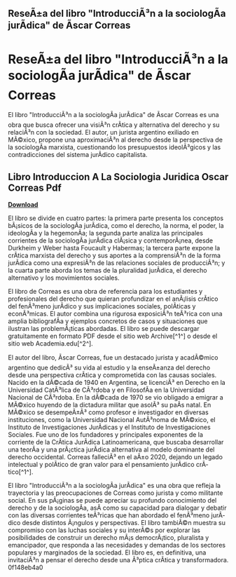 ## ReseÃ±a del libro "IntroducciÃ³n a la sociologÃ­a jurÃ­dica" de Ãscar Correas

  
# ReseÃ±a del libro "IntroducciÃ³n a la sociologÃ­a jurÃ­dica" de Ãscar Correas
 
El libro "IntroducciÃ³n a la sociologÃ­a jurÃ­dica" de Ãscar Correas es una obra que busca ofrecer una visiÃ³n crÃ­tica y alternativa del derecho y su relaciÃ³n con la sociedad. El autor, un jurista argentino exiliado en MÃ©xico, propone una aproximaciÃ³n al derecho desde la perspectiva de la sociologÃ­a marxista, cuestionando los presupuestos ideolÃ³gicos y las contradicciones del sistema jurÃ­dico capitalista.
 
## Libro Introduccion A La Sociologia Juridica Oscar Correas Pdf


[**Download**](https://www.google.com/url?q=https%3A%2F%2Furluso.com%2F2tKFrR&sa=D&sntz=1&usg=AOvVaw2sKUaMS_1V6HmcPubOd4N4)

 
El libro se divide en cuatro partes: la primera parte presenta los conceptos bÃ¡sicos de la sociologÃ­a jurÃ­dica, como el derecho, la norma, el poder, la ideologÃ­a y la hegemonÃ­a; la segunda parte analiza las principales corrientes de la sociologÃ­a jurÃ­dica clÃ¡sica y contemporÃ¡nea, desde Durkheim y Weber hasta Foucault y Habermas; la tercera parte expone la crÃ­tica marxista del derecho y sus aportes a la comprensiÃ³n de la forma jurÃ­dica como una expresiÃ³n de las relaciones sociales de producciÃ³n; y la cuarta parte aborda los temas de la pluralidad jurÃ­dica, el derecho alternativo y los movimientos sociales.
 
El libro de Correas es una obra de referencia para los estudiantes y profesionales del derecho que quieran profundizar en el anÃ¡lisis crÃ­tico del fenÃ³meno jurÃ­dico y sus implicaciones sociales, polÃ­ticas y econÃ³micas. El autor combina una rigurosa exposiciÃ³n teÃ³rica con una amplia bibliografÃ­a y ejemplos concretos de casos y situaciones que ilustran las problemÃ¡ticas abordadas. El libro se puede descargar gratuitamente en formato PDF desde el sitio web Archive[^1^] o desde el sitio web Academia.edu[^2^].
  
El autor del libro, Ãscar Correas, fue un destacado jurista y acadÃ©mico argentino que dedicÃ³ su vida al estudio y la enseÃ±anza del derecho desde una perspectiva crÃ­tica y comprometida con las causas sociales. Nacido en la dÃ©cada de 1940 en Argentina, se licenciÃ³ en Derecho en la Universidad CatÃ³lica de CÃ³rdoba y en FilosofÃ­a en la Universidad Nacional de CÃ³rdoba. En la dÃ©cada de 1970 se vio obligado a emigrar a MÃ©xico huyendo de la dictadura militar que asolÃ³ su paÃ­s natal. En MÃ©xico se desempeÃ±Ã³ como profesor e investigador en diversas instituciones, como la Universidad Nacional AutÃ³noma de MÃ©xico, el Instituto de Investigaciones JurÃ­dicas y el Instituto de Investigaciones Sociales. Fue uno de los fundadores y principales exponentes de la corriente de la CrÃ­tica JurÃ­dica Latinoamericana, que buscaba desarrollar una teorÃ­a y una prÃ¡ctica jurÃ­dica alternativa al modelo dominante del derecho occidental. Correas falleciÃ³ en el aÃ±o 2020, dejando un legado intelectual y polÃ­tico de gran valor para el pensamiento jurÃ­dico crÃ­tico[^1^].
 
El libro "IntroducciÃ³n a la sociologÃ­a jurÃ­dica" es una obra que refleja la trayectoria y las preocupaciones de Correas como jurista y como militante social. En sus pÃ¡ginas se puede apreciar su profundo conocimiento del derecho y de la sociologÃ­a, asÃ­ como su capacidad para dialogar y debatir con las diversas corrientes teÃ³ricas que han abordado el fenÃ³meno jurÃ­dico desde distintos Ã¡ngulos y perspectivas. El libro tambiÃ©n muestra su compromiso con las luchas sociales y su interÃ©s por explorar las posibilidades de construir un derecho mÃ¡s democrÃ¡tico, pluralista y emancipador, que responda a las necesidades y demandas de los sectores populares y marginados de la sociedad. El libro es, en definitiva, una invitaciÃ³n a pensar el derecho desde una Ã³ptica crÃ­tica y transformadora.
 0f148eb4a0
